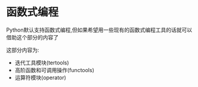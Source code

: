# 函数式编程

Python默认支持函数式编程,但如果希望用一些现有的函数式编程工具的话就可以借助这个部分的内容了

这部分内容为:

+ 迭代工具模块(tertools)
+ 高阶函数和可调用操作(functools)
+ 运算符模块(operator)
